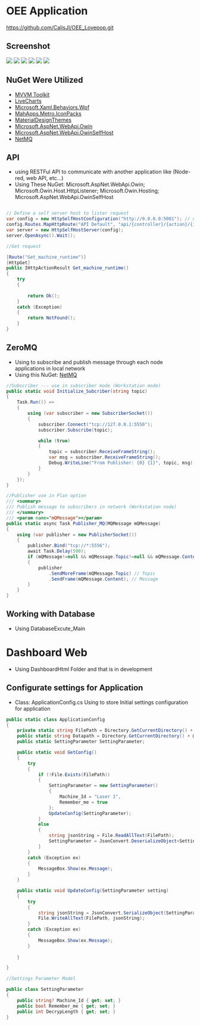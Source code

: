 # OEE Application
https://github.com/CalisJI/OEE_Lovepop.git

## Screenshot
![](./Image/webdb.png)
![](./Image/dashboard.png)
![](./Image/login.png)
![](./Image/plan.png)
![](./Image/superviser.png)
![](./Image/technical.png)


## NuGet Were Utilized
- [MVVM Toolkit](https://learn.microsoft.com/en-us/dotnet/communitytoolkit/mvvm/)
- [LiveCharts](https://v0.lvcharts.com/App/examples/v1/Wpf/Install)
- [Microsoft.Xaml.Behaviors.Wpf](https://github.com/Microsoft/XamlBehaviorsWpf?tab=readme-ov-file)
- [MahApps.Metro.IconPacks](https://github.com/MahApps/MahApps.Metro.IconPacks)
- [MaterialDesignThemes](https://github.com/MaterialDesignInXAML/MaterialDesignInXamlToolkit)
- [Microsoft.AspNet.WebApi.Owin](https://dotnet.microsoft.com/en-us/apps/aspnet/apis)
- [Microsoft.AspNet.WebApi.OwinSelfHost](https://dotnet.microsoft.com/en-us/apps/aspnet/apis)
- [NetMQ](https://netmq.readthedocs.io/en/latest/pub-sub/)
## API 
- using RESTFul API to communicate with another application like (Node-red, web API, etc...)
- Using These NuGet: Microsoft.AspNet.WebApi.Owin; Microsoft.Owin.Host.HttpListener; Microsoft.Owin.Hosting; Microsoft.AspNet.WebApi.OwinSelfHost
```csharp 

// Define a self server host to lister request
var config = new HttpSelfHostConfiguration("http://0.0.0.0:5001"); // open port 5001
config.Routes.MapHttpRoute("API Default", "api/{controller}/{action}/{id}", new { id = RouteParameter.Optional, action = RouteParameter.Optional });
var server = new HttpSelfHostServer(config);
server.OpenAsync().Wait();


```

```csharp
//Get request

[Route("Get_machine_runtime")]
[HttpGet]
public IHttpActionResult Get_machine_runtime() 
{
    try
    {
                
        return Ok();
    }
    catch (Exception)
    {
        return NotFound();
    }
} 

```

## ZeroMQ
- Using to subscribe and publish message through each node applications in local network
- Using this NuGet: [NetMQ](https://netmq.readthedocs.io/en/latest/pub-sub/)
```csharp
//Subscriber --- use in subscriber mode (Workstation mode)
public static void Initialize_Subcriber(string topic) 
{
    Task.Run(() =>
    {
        using (var subscriber = new SubscriberSocket())
        {
            subscriber.Connect("tcp://127.0.0.1:5556");
            subscriber.Subscribe(topic);

            while (true)
            {
                topic = subscriber.ReceiveFrameString();
                var msg = subscriber.ReceiveFrameString();
                Debug.WriteLine("From Publisher: {0} {1}", topic, msg);
            }
        }
    });
}
```
```csharp
//Publisher use in Plan option
/// <summary>
/// Publish message to subscribers in network (Workstation node)
/// </summary>
/// <param name="mQMessage"></param>
public static async Task Publisher_MQ(MQMessage mQMessage) 
{
    using (var publisher = new PublisherSocket())
    {
        publisher.Bind("tcp://*:5556");
        await Task.Delay(500);
        if (mQMessage!=null && mQMessage.Topic!=null && mQMessage.Content!=null) 
        {
            publisher
                .SendMoreFrame(mQMessage.Topic) // Topic
                .SendFrame(mQMessage.Content); // Message 
        }
    }
}
```
## Working with Database
- Using DatabaseExcute_Main

# Dashboard Web

- Using DashboardHtml Folder and that is in development 


## Configurate settings for Application
- Class: ApplicationConfig.cs
Using to store Initial settings configuration for application

```csharp
public static class ApplicationConfig
{
    private static string FilePath = Directory.GetCurrentDirectory() + @"/Settings.json";
    public static string Datapath = Directory.GetCurrentDirectory() + @"/Data.dat";
    public static SettingParameter SettingParameter;

    public static void GetConfig() 
    {
        try
        {
            if (!File.Exists(FilePath))
            {
                SettingParameter = new SettingParameter()
                {
                    Machine_Id = "Laser 1",
                    Remember_me = true
                };
                UpdateConfig(SettingParameter);
            }
            else
            {
                string jsonString = File.ReadAllText(FilePath);
                SettingParameter = JsonConvert.DeserializeObject<SettingParameter>(jsonString);
            }
        }
        catch (Exception ex)
        {
            MessageBox.Show(ex.Message);
        }
    }

    public static void UpdateConfig(SettingParameter setting) 
    {
        try
        {
            string jsonString = JsonConvert.SerializeObject(SettingParameter, Formatting.Indented);
            File.WriteAllText(FilePath, jsonString);
        }
        catch (Exception ex)
        {
            MessageBox.Show(ex.Message);
        }
            
    }

}

//Settings Parameter Model

public class SettingParameter
{
    public string? Machine_Id { get; set; }
    public bool Remember_me { get; set; }
    public int DecrypLength { get; set; }
}
```

